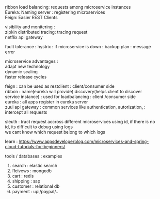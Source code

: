 
ribbon load balancing: requests among microservice instances  
Eureka: Naming server : registering microservices  
Feign: Easier REST Clients  

visibility and monitering :   
zipkin distributed tracing: tracing request  
netflix api gateway  

fault tolerance : hystrix : if microservice is down : backup plan : message error  


microservice advantages :   
adapt new technology  
dynamic scaling  
faster release cycles  




feign : can be used as restclient : client/consumer side  
ribbon : name(eureka will provide) discovery(helps client to discover service instance) : used for loadbalancing : client /consumer side  
eureka : all apps register in eureka server   
zuul api gateway : common services like authentication, autorization, : intercept all requests  

sleuth : tract request accross different microservices using id, if there is no id, its difficult to debug using logs  
we cant know which request belong to which logs  

learn : https://www.appsdeveloperblog.com/microservices-and-spring-cloud-tutorials-for-beginners/



tools / databases : examples

1. search : elastic search
2. Reivews : mongodb
3. cart : redis
4. shipping : sap
5. customer : relational db
6. payment : upi/paypal/..
